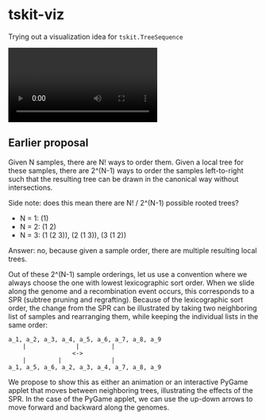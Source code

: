 # tskit-viz

Trying out a visualization idea for `tskit.TreeSequence`

![Demo video](static/tskit-viz-demo.mp4)

## Earlier proposal

Given N samples, there are N! ways to order them. Given a local tree for these samples, there are 2^(N-1) ways to order the samples left-to-right such that the resulting tree can be drawn in the canonical way without intersections.

Side note: does this mean there are N! / 2^(N-1) possible rooted trees?
- N = 1: (1)
- N = 2: (1 2)
- N = 3: (1 (2 3)), (2 (1 3)), (3 (1 2))

Answer: no, because given a sample order, there are multiple resulting local trees.

Out of these 2^(N-1) sample orderings, let us use a convention where we always choose the one with lowest lexicographic sort order. When we slide along the genome and a recombination event occurs, this corresponds to a SPR (subtree pruning and regrafting). Because of the lexicographic sort order, the change from the SPR can be illustrated by taking two neighboring list of samples and rearranging them, while keeping the individual lists in the same order:
```
a_1, a_2, a_3, a_4, a_5, a_6, a_7, a_8, a_9
    |              |         |
                  <->
    |         |              |
a_1, a_5, a_6, a_2, a_3, a_4, a_7, a_8, a_9
```

We propose to show this as either an animation or an interactive PyGame applet that moves between neighboring trees, illustrating the effects of the SPR. In the case of the PyGame applet, we can use the up-down arrows to move forward and backward along the genomes.
